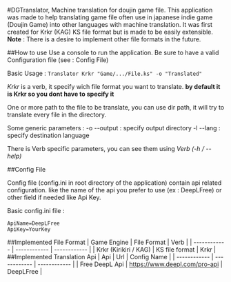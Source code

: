 #DGTranslator, Machine translation for doujin game file.
This application was made to help translating game file often use  in japanese indie game (Doujin Game) into other languages with machine translation. It was first created for Krkr (KAG) KS file format but is made to be easily extensible.
**Note** :  There is a desire to implement other file formats in the future.

##How to use
Use a console to run the application. 
Be sure to have a valid Configuration file (see : Config File)

Basic Usage : 
`Translator Krkr "Game/.../File.ks" -o "Translated"`

*Krkr* is a verb, it specify wich file format you want to translate.
**by default it is Krkr so you dont have to specify it**

One or more path to the file to be translate, you can use dir path, it will try to translate every file in the directory.

Some generic parameters : 
-o --output : specify output directory
-l --lang : specify destination language

There is Verb specific parameters, you can see them using *Verb (-h / --help)*

##Config File

Config file (config.ini in root directory of the application) contain api related configuration. like the name of the api you prefer to use (ex : DeepLFree) or other field if needed like Api Key.

Basic config.ini file : 
```
ApiName=DeepLFree
ApiKey=YourKey
```

##Implemented File Format
| Game Engine  | File Format  | Verb |
| ------------ | ------------ | ------------ |
| Krkr (Kirikiri / KAG) | KS file format  | Krkr  |
##Implemented Translation Api
| Api  | Url  | Config Name  |
| ------------ | ------------ | ------------ |
| Free DeepL Api  | https://www.deepl.com/pro-api  | DeepLFree  |


